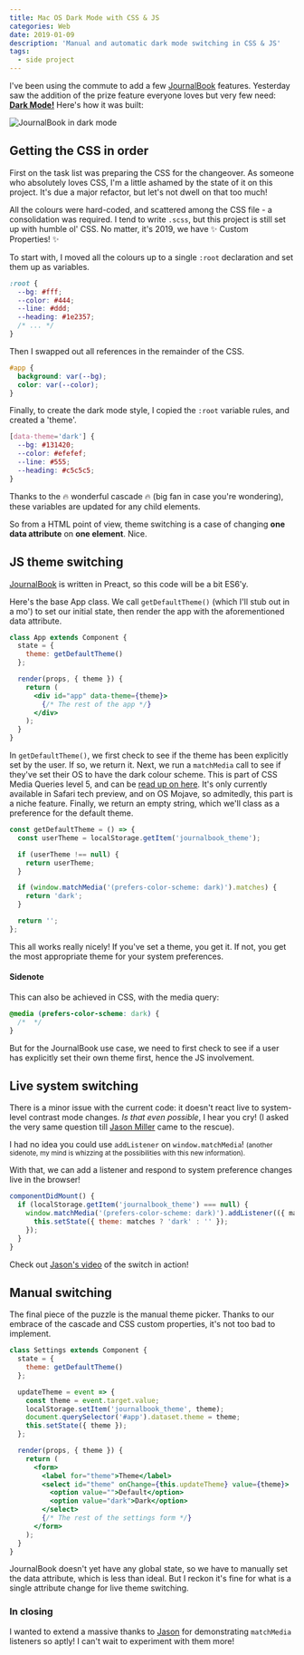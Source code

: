 ```yaml
---
title: Mac OS Dark Mode with CSS & JS
categories: Web
date: 2019-01-09
description: 'Manual and automatic dark mode switching in CSS & JS'
tags:
  - side project
---
```


I've been using the commute to add a few [JournalBook](https://journalbook.co.uk) features. Yesterday saw the addition of the prize feature everyone loves but very few need: [**Dark Mode!**](https://twitter.com/trysmudford/status/1082547315146133505) Here's how it was built:

![JournalBook in dark mode](/images/blog/journalbook-dark-mode.jpg)

## Getting the CSS in order

First on the task list was preparing the CSS for the changeover. As someone who absolutely loves CSS, I'm a little ashamed by the state of it on this project. It's due a major refactor, but let's not dwell on that too much!

All the colours were hard-coded, and scattered among the CSS file - a consolidation was required. I tend to write `.scss`, but this project is still set up with humble ol' CSS. No matter, it's 2019, we have ✨&nbsp;Custom Properties!&nbsp;✨

To start with, I moved all the colours up to a single `:root` declaration and set them up as variables.

```css
:root {
  --bg: #fff;
  --color: #444;
  --line: #ddd;
  --heading: #1e2357;
  /* ... */
}
```

Then I swapped out all references in the remainder of the CSS.

```css
#app {
  background: var(--bg);
  color: var(--color);
}
```

Finally, to create the dark mode style, I copied the `:root` variable rules, and created a 'theme'.

```css
[data-theme='dark'] {
  --bg: #131420;
  --color: #efefef;
  --line: #555;
  --heading: #c5c5c5;
}
```

Thanks to the 🔥 wonderful cascade 🔥 (big fan in case you're wondering), these variables are updated for any child elements.

So from a HTML point of view, theme switching is a case of changing **one data attribute** on **one element**. Nice.

## JS theme switching

[JournalBook](https://journalbook.co.uk) is written in Preact, so this code will be a bit ES6'y.

Here's the base App class. We call `getDefaultTheme()` (which I'll stub out in a mo') to set our initial state, then render the app with the aforementioned data attribute.

```jsx
class App extends Component {
  state = {
    theme: getDefaultTheme()
  };

  render(props, { theme }) {
    return (
      <div id="app" data-theme={theme}>
        {/* The rest of the app */}
      </div>
    );
  }
}
```

In `getDefaultTheme()`, we first check to see if the theme has been explicitly set by the user. If so, we return it. Next, we run a `matchMedia` call to see if they've set their OS to have the dark colour scheme. This is part of CSS Media Queries level 5, and can be [read up on here](https://drafts.csswg.org/mediaqueries-5/#prefers-color-scheme). It's only currently available in Safari tech preview, and on OS Mojave, so admitedly, this part is a niche feature. Finally, we return an empty string, which we'll class as a preference for the default theme.

```js
const getDefaultTheme = () => {
  const userTheme = localStorage.getItem('journalbook_theme');

  if (userTheme !== null) {
    return userTheme;
  }

  if (window.matchMedia('(prefers-color-scheme: dark)').matches) {
    return 'dark';
  }

  return '';
};
```

This all works really nicely! If you've set a theme, you get it. If not, you get the most appropriate theme for your system preferences.

#### Sidenote

This can also be achieved in CSS, with the media query:

```css
@media (prefers-color-scheme: dark) {
  /*  */
}
```

But for the JournalBook use case, we need to first check to see if a user has explicitly set their own theme first, hence the JS involvement.

## Live system switching

There is a minor issue with the current code: it doesn't react live to system-level contrast mode changes. _Is that even possible_, I hear you cry! (I asked the very same question till [Jason Miller](https://twitter.com/trysmudford/status/1082720987202928641) came to the rescue).

I had no idea you could use `addListener` on `window.matchMedia`! <small>(another sidenote, my mind is whizzing at the possibilities with this new information).</small>

With that, we can add a listener and respond to system preference changes live in the browser!

```js
componentDidMount() {
  if (localStorage.getItem('journalbook_theme') === null) {
    window.matchMedia('(prefers-color-scheme: dark)').addListener(({ matches }) => {
      this.setState({ theme: matches ? 'dark' : '' });
    });
  }
}
```

Check out [Jason's video](https://twitter.com/_developit/status/1082728392699580422) of the switch in action!

## Manual switching

The final piece of the puzzle is the manual theme picker. Thanks to our embrace of the cascade and CSS custom properties, it's not too bad to implement.

```jsx
class Settings extends Component {
  state = {
    theme: getDefaultTheme()
  };

  updateTheme = event => {
    const theme = event.target.value;
    localStorage.setItem('journalbook_theme', theme);
    document.querySelector('#app').dataset.theme = theme;
    this.setState({ theme });
  };

  render(props, { theme }) {
    return (
      <form>
        <label for="theme">Theme</label>
        <select id="theme" onChange={this.updateTheme} value={theme}>
          <option value="">Default</option>
          <option value="dark">Dark</option>
        </select>
        {/* The rest of the settings form */}
      </form>
    );
  }
}
```

JournalBook doesn't yet have any global state, so we have to manually set the data attribute, which is less than ideal. But I reckon it's fine for what is a single attribute change for live theme switching.

### In closing

I wanted to extend a massive thanks to [Jason](https://twitter.com/_developit/) for demonstrating `matchMedia` listeners so aptly! I can't wait to experiment with them more!

